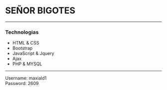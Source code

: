 <h1>SEÑOR BIGOTES</h1>

<hr>
<div>
	<h3>Technologias</h3>
  	<ul>
		<li>HTML & CSS</li>
		<li>Bootstrap</li>
		<li>JavaScript & Jquery</li>
		<li>Ajax</li>
		<li>PHP & MYSQL</li>
	</ul>
</div>
<hr>
<div>
	<p>
		Username: maxiald1
		<br>
		Password: 2609
	</p>
</div>